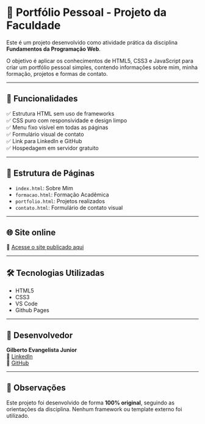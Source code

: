 # 💼 Portfólio Pessoal - Projeto da Faculdade

Este é um projeto desenvolvido como atividade prática da disciplina **Fundamentos da Programação Web**.

O objetivo é aplicar os conhecimentos de HTML5, CSS3 e JavaScript para criar um portfólio pessoal simples, contendo informações sobre mim, minha formação, projetos e formas de contato.

---

## 🚀 Funcionalidades

✅ Estrutura HTML sem uso de frameworks  
✅ CSS puro com responsividade e design limpo  
✅ Menu fixo visível em todas as páginas  
✅ Formulário visual de contato  
✅ Link para LinkedIn e GitHub  
✅ Hospedagem em servidor gratuito  

---

## 📁 Estrutura de Páginas

- `index.html`: Sobre Mim  
- `formacao.html`: Formação Acadêmica  
- `portfolio.html`: Projetos realizados  
- `contato.html`: Formulário de contato visual  

---

## 🌐 Site online

🔗 [Acesse o site publicado aqui](https://gilbertoej.github.io/Atividade-Pratica-Facul/index.html)  

---

## 🛠️ Tecnologias Utilizadas

- HTML5
- CSS3
- VS Code
- Github Pages

---

## 👤 Desenvolvedor

**Gilberto Evangelista Junior**  
🔗 [LinkedIn](https://www.linkedin.com/in/gilberto-evangelista-junior/)  
🐙 [GitHub](https://github.com/gilbertoej)

---

## 📌 Observações

Este projeto foi desenvolvido de forma **100% original**, seguindo as orientações da disciplina. Nenhum framework ou template externo foi utilizado.
